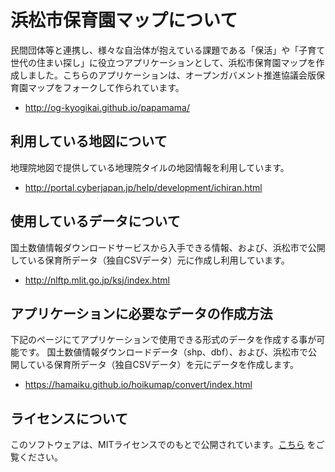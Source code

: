 # 浜松市保育園マップについて

民間団体等と連携し、様々な自治体が抱えている課題である「保活」や「子育て世代の住まい探し」に役立つアプリケーションとして、浜松市保育園マップを作成しました。こちらのアプリケーションは、オープンガバメント推進協議会版保育園マップをフォークして作られています。

- http://og-kyogikai.github.io/papamama/

## 利用している地図について

地理院地図で提供している地理院タイルの地図情報を利用しています。

- http://portal.cyberjapan.jp/help/development/ichiran.html

## 使用しているデータについて

国土数値情報ダウンロードサービスから入手できる情報、および、浜松市で公開している保育所データ（独自CSVデータ）元に作成し利用しています。

- http://nlftp.mlit.go.jp/ksj/index.html

## アプリケーションに必要なデータの作成方法

下記のページにてアプリケーションで使用できる形式のデータを作成する事が可能です。
国土数値情報ダウンロードデータ（shp、dbf）、および、浜松市で公開している保育所データ（独自CSVデータ）を元にデータを作成します。

- https://hamaiku.github.io/hoikumap/convert/index.html

## ライセンスについて

このソフトウェアは、MITライセンスでのもとで公開されています。[こちら](LICENSE.txt) をご覧ください。
